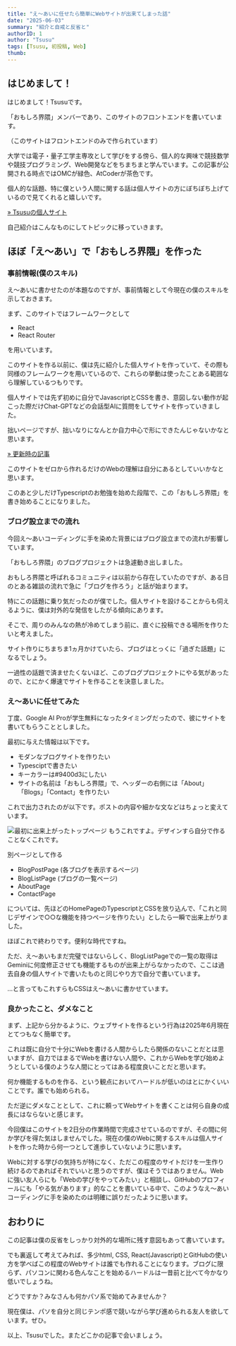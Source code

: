 ```yaml
---
title: "え～あいに任せたら簡単にWebサイトが出来てしまった話"
date: "2025-06-03"
summary: "紹介と自戒と反省と"
authorID: 1
author: "Tsusu"
tags: [Tsusu, 初投稿, Web]
thumb: 
---
```


## はじめまして！

はじめまして！Tsusuです。

「おもしろ界隈」メンバーであり、このサイトのフロントエンドを書いています。

（このサイトはフロントエンドのみで作られています）

大学では電子・量子工学主専攻として学びをする傍ら、個人的な興味で競技数学や競技プログラミング、Web開発などをちまちまと学んでいます。この記事が公開される時点ではOMCが緑色、AtCoderが茶色です。

個人的な話題、特に僕という人間に関する話は個人サイトの方にぼちぼち上げているので見てくれると嬉しいです。

[&raquo; Tsusuの個人サイト](https://tsusu0409.com)

自己紹介はこんなものにしてトピックに移っていきます。

## ほぼ「え～あい」で「おもしろ界隈」を作った
### 事前情報(僕のスキル)
え～あいに書かせたのが本題なのですが、事前情報として今現在の僕のスキルを示しておきます。

まず、このサイトではフレームワークとして
* React
* React Router

を用いています。

このサイトを作る以前に、僕は先に紹介した個人サイトを作っていて、その際も同様のフレームワークを用いているので、これらの挙動は使ったことある範囲なら理解しているつもりです。

個人サイトでは先ず初めに自分でJavascriptとCSSを書き、意図しない動作が起こった際だけChat-GPTなどの会話型AIに質問をしてサイトを作っていきました。

拙いページですが、拙いなりになんとか自力中心で形にできたんじゃないかなと思います。

[&raquo; 更新時の記事](https://tsusu0409.com/blog/2025-05-10)

このサイトをゼロから作れるだけのWebの理解は自分にあるとしていいかなと思います。

このあと少しだけTypescriptのお勉強を始めた段階で、この「おもしろ界隈」を書き始めることになりました。

### ブログ設立までの流れ
今回え～あいコーディングに手を染めた背景にはブログ設立までの流れが影響しています。

「おもしろ界隈」のブログプロジェクトは急遽動き出しました。

おもしろ界隈と呼ばれるコミュニティは以前から存在していたのですが、ある日のとある雑談の流れで急に「ブログを作ろう」と話が始まります。

特にこの話題に乗り気だったのが僕でした。個人サイトを設けることからも伺えるように、僕は対外的な発信をしたがる傾向にあります。

そこで、周りのみんなの熱が冷めてしまう前に、直ぐに投稿できる場所を作りたいと考えました。

サイト作りにちまちま1ヵ月かけていたら、ブログはとっくに「過ぎた話題」になるでしょう。

一過性の話題で済ませたくないほど、このブログプロジェクトにやる気があったので、とにかく爆速でサイトを作ることを決意しました。

### え～あいに任せてみた
丁度、Google AI Proが学生無料になったタイミングだったので、彼にサイトを書いてもらうこととしました。

最初に与えた情報は以下です。
* モダンなブログサイトを作りたい
* Typesciptで書きたい
* キーカラーは#9400d3にしたい
* サイトの名前は「おもしろ界隈」で、ヘッダーの右側には「About」「Blogs」「Contact」を作りたい

これで出力されたのが以下です。ポストの内容や細かな文などはちょっと変えています。

![最初に出来上がったトップページ](/blogImages/2025/0603/0603_01.png)
もうこれですよ。デザインすら自分で作ることなくこれです。

別ページとして作る
* BlogPostPage (各ブログを表示するページ)
* BlogListPage (ブログの一覧ページ)
* AboutPage
* ContactPage

については、先ほどのHomePageのTypescriptとCSSを放り込んで、「これと同じデザインで○○な機能を持つページを作りたい」としたら一瞬で出来上がりました。

ほぼこれで終わりです。便利な時代ですね。

ただ、え～あいもまだ完璧ではないらしく、BlogListPageでの一覧の取得はGeminiに何度修正させても機能するものが出来上がらなかったので、ここは過去自身の個人サイトで書いたものと同じやり方で自分で書いています。

...と言ってもこれすらもCSSはえ～あいに書かせています。

### 良かったこと、ダメなこと
まず、上記から分かるように、ウェブサイトを作るという行為は2025年6月現在とてつもなく簡単です。

これは既に自分で十分にWebを書ける人間からしたら関係のないことだとは思いますが、自力ではまるでWebを書けない人間や、これからWebを学び始めようとしている僕のような人間にとってはある程度良いことだと思います。

何か機能するものを作る、という観点においてハードルが低いのはとにかくいいことです。誰でも始められる。

ただ逆にダメなこととして、これに頼ってWebサイトを書くことは何ら自身の成長にはならないと感じます。

今回僕はこのサイトを2日分の作業時間で完成させているのですが、その間に何か学びを得た気はしませんでした。現在の僕のWebに関するスキルは個人サイトを作った時から何一つとして進歩していないように思います。

Webに対する学びの気持ちが特になく、ただこの程度のサイトだけを一生作り続けるのであればそれでいいと思うのですが、僕はそうではありません。Webに強い友人らにも「Webの学びをやってみたい」と相談し、GitHubのプロフィールにも「やる気があります」的なことを書いている中で、このようなえ～あいコーディングに手を染めたのは明確に誤りだったように思います。

## おわりに
この記事は僕の反省をしっかり対外的な場所に残す意図もあって書いています。

でも裏返して考えてみれば、多少html, CSS, React(Javascript)とGitHubの使い方を学べばこの程度のWebサイトは誰でも作れることになります。ブログに限らず、パソコンに関わる色んなことを始めるハードルは一昔前と比べて今かなり低いでしょうね。

どうですか？みなさんも何かパソ系で始めてみませんか？

現在僕は、パソを自分と同じテンポ感で競いながら学び進められる友人を欲しています。ぜひ。

以上、Tsusuでした。またどこかの記事で会いましょう。